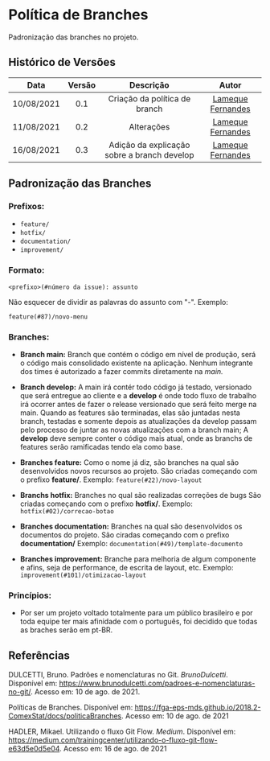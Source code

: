 # Política de Branches

Padronização das branches no projeto. 

## Histórico de Versões


| Data       | Versão | Descrição                                 | Autor             |
| :--------: | :----: | :----------:                              | :---------------: |
| 10/08/2021 |  0.1   | Criação da política de branch             | [Lameque Fernandes](https://github.com/LamequeFernandes)|
| 11/08/2021 |  0.2   |            Alterações                     | [Lameque Fernandes](https://github.com/LamequeFernandes)|
| 16/08/2021 |  0.3   |Adição da explicação sobre a branch develop| [Lameque Fernandes](https://github.com/LamequeFernandes)|


## Padronização das Branches

### Prefixos:
- ```feature/```
- ```hotfix/```
- ```documentation/```
- ```improvement/```

### Formato:
```
<prefixo>(#número da issue): assunto
```
Não esquecer de dividir as palavras do assunto com "-".
Exemplo: 
```
feature(#87)/novo-menu
```

### Branches:

- **Branch main:** Branch que contém o código em nível de produção, será o código mais consolidado existente na aplicação. Nenhum integrante dos times é autorizado a fazer commits diretamente na *main.*

- **Branch develop:** 
A main irá contér todo código já testado, versionado que será entregue ao cliente e a **develop** é onde todo fluxo de trabalho irá ocorrer antes de fazer o release versionado que será feito merge na main.
Quando as features são terminadas, elas são juntadas nesta branch, testadas e somente depois as atualizações da develop passam pelo processo de juntar as novas atualizações com a branch main;
A **develop** deve sempre conter o código mais atual, onde as branchs de features serão ramificadas tendo ela como base.


- **Branches feature:** Como o nome já diz, são branches na qual são desenvolvidos novos recursos ao projeto. São criadas começando com o prefixo **feature/**.
Exemplo: ```feature(#22)/novo-layout```

- **Branchs hotfix:** Branches no qual são realizadas correções de bugs São criadas começando com o prefixo **hotfix/**.
Exemplo: ```hotfix(#02)/correcao-botao```

- **Branches documentation:** Branches na qual são desenvolvidos os documentos do projeto. São ciradas começando com o prefixo **documentation/**
Exemplo: ```documentation(#49)/template-documento```

- **Branches improvement:** Branche para melhoria de algum componente e afins, seja de performance, de escrita de layout, etc. Exemplo: ```improvement(#101)/otimizacao-layout```

### Princípios:
- Por ser um projeto voltado totalmente para um público brasileiro e por toda equipe ter mais afinidade com o português, foi decidido que todas as braches serão em pt-BR.

## Referências

DULCETTI, Bruno. Padrões e nomenclaturas no Git. *BrunoDulcetti*. Disponível em: <https://www.brunodulcetti.com/padroes-e-nomenclaturas-no-git/>. Acesso em: 10 de ago. de 2021.

Políticas de Branches. Disponível em: <https://fga-eps-mds.github.io/2018.2-ComexStat/docs/politicaBranches>. Acesso em: 10 de ago. de 2021

HADLER, Mikael. Utilizando o fluxo Git Flow. *Medium*. Disponível em: <https://medium.com/trainingcenter/utilizando-o-fluxo-git-flow-e63d5e0d5e04>. Acesso em: 16 de ago. de 2021